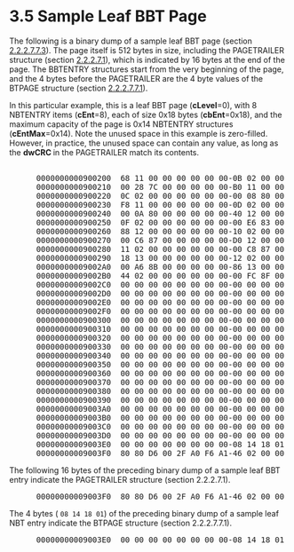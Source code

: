 <html dir="LTR" xmlns:mshelp="http://msdn.microsoft.com/mshelp" xmlns:ddue="http://ddue.schemas.microsoft.com/authoring/2003/5" xmlns:xlink="http://www.w3.org/1999/xlink" xmlns:tool="http://www.microsoft.com/tooltip">
    <head>
        <meta http-equiv="Content-Type" content="text/html; CHARSET=utf-8"></meta>
        <meta name="save" content="history"></meta>
        <title>3.5 Sample Leaf BBT Page</title>
        <xml>
            <mshelp:toctitle title="3.5 Sample Leaf BBT Page"></mshelp:toctitle>
            <mshelp:rltitle title="[MS-PST]: Sample Leaf BBT Page"></mshelp:rltitle>
            <mshelp:keyword index="A" term="17939c1c-325e-4bb1-8e03-20b0fbc8bf0c"></mshelp:keyword>
            <mshelp:attr name="DCSext.ContentType" value="open specification"></mshelp:attr>
            <mshelp:attr name="AssetID" value="17939c1c-325e-4bb1-8e03-20b0fbc8bf0c"></mshelp:attr>
            <mshelp:attr name="TopicType" value="kbRef"></mshelp:attr>
            <mshelp:attr name="DCSext.Title" value="[MS-PST]: Sample Leaf BBT Page" />
        </xml>
    </head>
    <body>
        <div id="header">
            <h1 class="heading">3.5 Sample Leaf BBT Page</h1>
        </div>
        <div id="mainSection">
            <div id="mainBody">
                <div id="allHistory" class="saveHistory"></div>
                <div id="sectionSection0" class="section" name="collapseableSection">
                    

<p>The following is a binary dump of a sample leaf BBT page
(section <a href="53a4b926-8ac4-45c9-9c6d-8358d951dbcd.html">2.2.2.7.7.3</a>).
The page itself is 512 bytes in size, including the PAGETRAILER structure
(section <a href="f4ccb38a-930a-4db4-98df-a69c195926ba.html">2.2.2.7.1</a>),
which is indicated by 16 bytes at the end of the page. The BBTENTRY structures
start from the very beginning of the page, and the 4 bytes before the
PAGETRAILER are the 4 byte values of the BTPAGE structure (section <a href="4f0cd8e7-c2d0-4975-90a4-d417cfca77f8.html">2.2.2.7.7.1</a>).</p>

<p>In this particular example, this is a leaf BBT page (<b>cLevel</b>=0),
with 8 NBTENTRY items (<b>cEnt</b>=8), each of size 0x18 bytes (<b>cbEnt</b>=0x18),
and the maximum capacity of the page is 0x14 NBTENTRY structures (<b>cEntMax</b>=0x14).
Note the unused space in this example is zero-filled. However, in practice, the
unused space can contain any value, as long as the <b>dwCRC </b>in the
PAGETRAILER match its contents.</p>

<dl>
<dd>
<div><pre>  
 0000000000900200  68 11 00 00 00 00 00 00-0B 02 00 00 00 00 00 00  *h...............*
 0000000000900210  00 28 7C 00 00 00 00 00-B0 11 00 00 00 00 00 00  *.(|.............*
 0000000000900220  0C 02 00 00 00 00 00 00-00 08 80 00 00 00 00 00  *................*
 0000000000900230  F8 11 00 00 00 00 00 00-0D 02 00 00 00 00 00 00  *................*
 0000000000900240  00 0A 80 00 00 00 00 00-40 12 00 00 00 00 00 00  *........@.......*
 0000000000900250  0F 02 00 00 00 00 00 00-00 E6 83 00 00 00 00 00  *................*
 0000000000900260  88 12 00 00 00 00 00 00-10 02 00 00 00 00 00 00  *................*
 0000000000900270  00 C6 87 00 00 00 00 00-D0 12 00 00 00 00 00 00  *................*
 0000000000900280  11 02 00 00 00 00 00 00-00 C8 87 00 00 00 00 00  *................*
 0000000000900290  18 13 00 00 00 00 00 00-12 02 00 00 00 00 00 00  *................*
 00000000009002A0  00 A6 8B 00 00 00 00 00-86 13 00 00 00 00 00 00  *................*
 00000000009002B0  44 02 00 00 00 00 00 00-00 FC 8F 00 00 00 00 00  *D...............*
 00000000009002C0  00 00 00 00 00 00 00 00-00 00 00 00 00 00 00 00  *................*
 00000000009002D0  00 00 00 00 00 00 00 00-00 00 00 00 00 00 00 00  *................*
 00000000009002E0  00 00 00 00 00 00 00 00-00 00 00 00 00 00 00 00  *................*
 00000000009002F0  00 00 00 00 00 00 00 00-00 00 00 00 00 00 00 00  *................*
 0000000000900300  00 00 00 00 00 00 00 00-00 00 00 00 00 00 00 00  *................*
 0000000000900310  00 00 00 00 00 00 00 00-00 00 00 00 00 00 00 00  *................*
 0000000000900320  00 00 00 00 00 00 00 00-00 00 00 00 00 00 00 00  *................*
 0000000000900330  00 00 00 00 00 00 00 00-00 00 00 00 00 00 00 00  *................*
 0000000000900340  00 00 00 00 00 00 00 00-00 00 00 00 00 00 00 00  *................*
 0000000000900350  00 00 00 00 00 00 00 00-00 00 00 00 00 00 00 00  *................*
 0000000000900360  00 00 00 00 00 00 00 00-00 00 00 00 00 00 00 00  *................*
 0000000000900370  00 00 00 00 00 00 00 00-00 00 00 00 00 00 00 00  *................*
 0000000000900380  00 00 00 00 00 00 00 00-00 00 00 00 00 00 00 00  *................*
 0000000000900390  00 00 00 00 00 00 00 00-00 00 00 00 00 00 00 00  *................*
 00000000009003A0  00 00 00 00 00 00 00 00-00 00 00 00 00 00 00 00  *................*
 00000000009003B0  00 00 00 00 00 00 00 00-00 00 00 00 00 00 00 00  *................*
 00000000009003C0  00 00 00 00 00 00 00 00-00 00 00 00 00 00 00 00  *................*
 00000000009003D0  00 00 00 00 00 00 00 00-00 00 00 00 00 00 00 00  *................*
 00000000009003E0  00 00 00 00 00 00 00 00-08 14 18 01 00 00 00 00  *................*
 00000000009003F0  80 80 D6 00 2F A0 F6 A1-46 02 00 00 00 00 00 00  *..../...F.......*
</pre></div>
</dd></dl>

<p>The following 16 bytes of the preceding binary dump of a
sample leaf BBT entry indicate the PAGETRAILER structure (section 2.2.2.7.1).</p>

<dl>
<dd>
<div><pre> 00000000009003F0  80 80 D6 00 2F A0 F6 A1-46 02 00 00 00 00 00 00  *..../...F.......*
</pre></div>
</dd></dl>

<p>The 4 bytes ( <code>08 14 18 01</code>) of
the preceding binary dump of a sample leaf NBT entry indicate the BTPAGE
structure (section 2.2.2.7.7.1).</p>

<dl>
<dd>
<div><pre> 00000000009003E0  00 00 00 00 00 00 00 00-08 14 18 01 00 00 00 00  *................*
</pre></div>
</dd>
<dd>
<div><pre> 
</pre></div>
</dd></dl>
                </div>
            </div>
        </div>
    </body>
</html>
